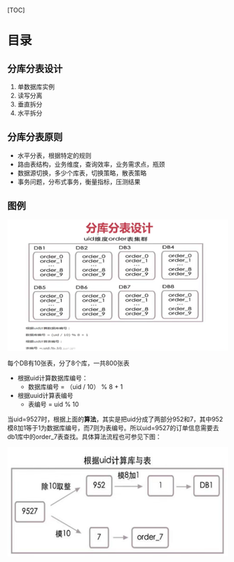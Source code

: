 [TOC]

# 目录

## 分库分表设计

1. 单数据库实例
1. 读写分离
1. 垂直拆分
1. 水平拆分

## 分库分表原则

- 水平分表，根据特定的规则
- 路由表结构，业务维度，查询效率，业务需求点，瓶颈
- 数据源切换，多少个库表，切换策略，散表策略
- 事务问题，分布式事务，衡量指标，压测结果

## 图例

![](.订单分库分表设计思路_images/e68a639b.png)

每个DB有10张表，分了8个库，一共800张表

- 根据uid计算数据库编号：
    - 数据库编号 = （uid / 10） % 8 + 1
- 根据uuid计算表编号
    - 表编号 = uid % 10
    
当uid=9527时，根据上面的**算法**，其实是把uid分成了两部分952和7，其中952模8加1等于1为数据库编号，而7则为表编号。所以uid=9527的订单信息需要去db1库中的order_7表查找。具体算法流程也可参见下图：

![](.订单分库分表设计思路_images/59370f64.png)